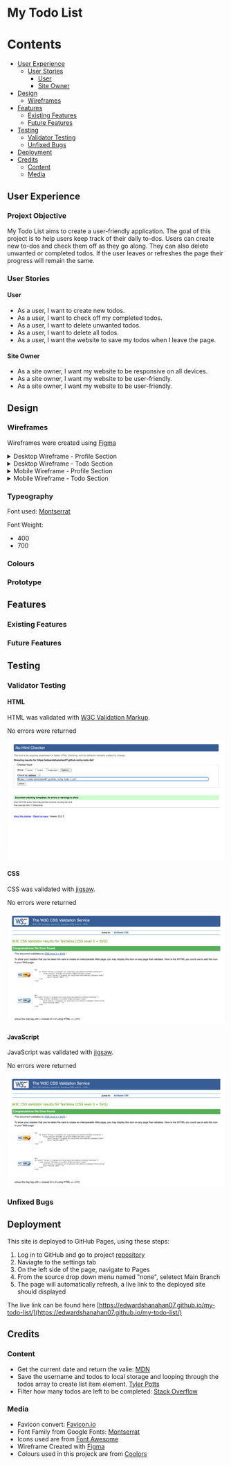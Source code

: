 # My Todo List

# Contents 
- [User Experience](#user-experience)
  - [User Stories](#user-stories)
    - [User](#user)
    - [Site Owner](#site-owner)
- [Design](#design)
  - [Wireframes](#wireframes)
- [Features](#features)
  - [Existing Features](#existing-features)
  - [Future  Features](#future-features)
- [Testing](#testing)
  - [Validator Testing](#validator-testing)
  - [Unfixed Bugs](#unfixed-bugs)
- [Deployment](#deployment)
- [Credits](#credits)
  - [Content](#content)
  - [Media](#media)

## User Experience 

### Projext Objective 
My Todo List aims to create a user-friendly application. The goal of this project is to help users keep track of their daily to-dos. Users can create new to-dos and check them off as they go along. They can also delete unwanted or completed todos. If the user leaves or refreshes the page their progress will remain the same.

### User Stories 

#### User
- As a user, I want to create new todos.
- As a user, I want to check off my completed todos.
- As a user, I want to delete unwanted todos.
- As a user, I want to delete all todos.
- As a user, I want the website to save my todos when I leave the page.

#### Site Owner
- As a site owner, I want my website to be responsive on all devices.
- As a site owner, I want my website to be user-friendly.
- As a site owner, I want my website to be user-friendly.

## Design 

### Wireframes

Wireframes were created using [Figma](https://www.figma.com/)

<details>
<summary>Desktop Wireframe - Profile Section</summary>
<img src="readme-assets/images/Wireframe-Desktop-Profile.jpg" alt="Desktop Wirefram Profile">
</details>

<details>
<summary>Desktop Wireframe - Todo Section</summary>
<img src="readme-assets/images/Wireframe-Desktop-Todo.jpg" alt="Desktop Wirefram Todo">
</details>

<details>
<summary>Mobile Wireframe - Profile Section</summary>
<img src="readme-assets/images/Wireframe-Mobile-Profile.jpg" alt="Mobile Wirefram Profile">
</details>

<details>
<summary>Mobile Wireframe - Todo Section</summary>
<img src="readme-assets/images/Wireframe-Mobile-Todo.jpg" alt="Mobile Wirefram Todo">
</details>

### Typeography

Font used: [Montserrat](https://fonts.google.com/specimen/Montserrat)

Font Weight:
- 400
- 700

### Colours

### Prototype 

## Features

### Existing Features

### Future Features

## Testing 

### Validator Testing

#### HTML
HTML was validated with [W3C Validation Markup](https://validator.w3.org/).

No errors were returned

<img src="readme-assets/images/html-validation-result.png" alt="HTML Vailidation Results">

#### CSS
CSS was validated with [jigsaw](https://jigsaw.w3.org/css-validator/#validate_by_input).

No errors were returned

<img src="readme-assets/images/css-validation-result.png" alt="CSS Vailidation Results">

#### JavaScript
JavaScript was validated with [jigsaw](https://jigsaw.w3.org/css-validator/#validate_by_input).

No errors were returned

<img src="readme-assets/images/css-validation-result.png" alt="CSS Vailidation Results">

### Unfixed Bugs

## Deployment 
This site is deployed to GitHub Pages, using these steps:

1. Log in to GitHub and go to project [repository](https://github.com/EdwardShanahan07/my-todo-list)
2. Naviagte to the settings tab
3. On the left side of the page, navigate to Pages
4. From the source drop down menu named "none", seletect Main Branch
5. The page will automatically refresh, a live link to the deployed site should displayed

The live link can be found here [https://edwardshanahan07.github.io/my-todo-list/](https://edwardshanahan07.github.io/my-todo-list/)

###

## Credits

### Content

- Get the current date and return the valie: [MDN](https://developer.mozilla.org/en-US/docs/Web/JavaScript/Reference/Global_Objects/Date/toLocaleDateString)
- Save the username and todos to local storage and looping through the todos array to create list item element. [Tyler Potts](https://www.youtube.com/watch?v=6eFwtaZf6zc&t=2529s)
- Filter how many todos are left to be completed: [Stack Overflow](https://stackoverflow.com/questions/57173027/filtered-array-length)

### Media

- Favicon convert: [Favicon.io](https://favicon.io/favicon-converter/)
- Font Family from Google Fonts: [Montserrat](https://fonts.google.com/specimen/Montserrat)
- Icons used are from [Font Awesome](https://fontawesome.com/)
- Wireframe Created with [Figma](https://www.figma.com/)
- Colours used in this projeck are from [Coolors](https://coolors.co/)
